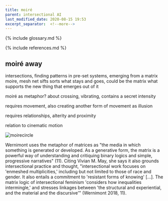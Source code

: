 ```yaml
---
title: moiré
parent: intersectional AI
last_modified_date: 2020-08-15 19:53
excerpt_separator:  <!--more-->
---
```


{% include glossary.md %}

{% include references.md %}

## moiré away

intersections, finding patterns in pre-set systems, emerging from a matrix
moire, mesh net sifts sorts what stays and goes, could be the matrix what supports the new thing that emerges out of it

moiré as metaphor? about crossing, vibrating, contains a secret intensity

requires movement, also creating another form of movement as illusion

requires relationships, alterity and proximity

relation to cinematic motion

![moirecircle](https://cdn.glitch.com/eaa18b38-3765-4c0b-8304-2af139b6b542%2Fmoire-circle.gif?v=1597553938711)

Wernimont uses the metaphor of matrices as "the media in which something is generated or developed. As a generative form, the matrix is a powerful way of understanding and critiquing binary logics and simple, progressive narratives" (11). Citing Vivian M. May, she says it also grounds intersectional practice and thought, "intersectional work focuses on 'enmeshed multiplicities,' including but not limited to those of race and gender. It also entails a commitment to 'resistant forms of knowing' [...]. The matrix logic of intersectional feminism 'considers how inequalities intermingle,' and stresses linkages between 'the structural and experiential, and the material and the discursive'" (Wernimont 2018, 11). 